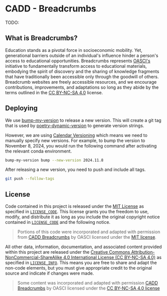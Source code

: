 # CADD - Breadcrumbs

TODO:

## What is Breadcrumbs?

Education stands as a pivotal force in socioeconomic mobility.
Yet, generational barriers outside of an individual's influence hinder a person's access to educational opportunities.
Breadcrumbs represents [OASCI's](https://www.oasci.org/) initiative to fundamentally transform access to educational materials, embodying the spirit of discovery and the sharing of knowledge fragments that have traditionally been accessible only through the goodwill of others.
Breadcrumb websites are freely accessible resources, and we encourage contributions, improvements, and adaptations so long as they abide by the terms outlined in the [CC BY-NC-SA 4.0](https://creativecommons.org/licenses/by-nc-sa/4.0/) license.

## Deploying

We use [bump-my-version](https://github.com/callowayproject/bump-my-version) to release a new version.
This will create a git tag that is used by [poetry-dynamic-version](https://github.com/mtkennerly/poetry-dynamic-versioning) to generate version strings.

However, we are using [Calendar Versioning](https://calver.org/) which means we need to manually specify new versions.
For example, to bump the version to November 8, 2024, you would run the following command after activating the relevant conda environment.

```bash
bump-my-version bump --new-version 2024.11.8
```

After releasing a new version, you need to push and include all tags.

```bash
git push --follow-tags
```

## License

Code contained in this project is released under the [MIT License](https://spdx.org/licenses/MIT.html) as specified in [`LICENSE_CODE`](https://gitlab.com/oasci/breadcrumbs/cadd/-/blob/main/LICENSE_CODE.md).
This license grants you the freedom to use, modify, and distribute it as long as you include the original copyright notice contained in [`LICENSE_CODE`](https://gitlab.com/oasci/breadcrumbs/cadd/-/blob/main/LICENSE_CODE.md) and the following notice.

> Portions of this code were incorporated and adapted with permission from [CADD Breadcrumbs](https://gitlab.com/oasci/cadd) by OASCI licensed under the [MIT license](https://gitlab.com/oasci/breadcrumbs/cadd/-/blob/main/LICENSE_CODE.md).

All other data, information, documentation, and associated content provided within this project are released under the [Creative Commons Attribution-NonCommercial-ShareAlike 4.0 International License (CC BY-NC-SA 4.0)](https://creativecommons.org/licenses/by-nc-sa/4.0/) as specified in [`LICENSE_INFO`](https://gitlab.com/oasci/breadcrumbs/cadd/-/blob/main/LICENSE_INFO.md).
This means you are free to share and adapt the non-code elements, but you must give appropriate credit to the original source and indicate if changes were made.

> Some content was incorporated and adapted with permission [CADD Breadcrumbs](https://gitlab.com/oasci/cadd) by OASCI licensed under the [CC BY-NC-SA 4.0 license](https://creativecommons.org/licenses/by-nc-sa/4.0/)
